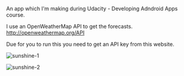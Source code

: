 An app which I'm making during Udacity - Developing Adndroid Apps course.

I use an OpenWeatherMap API to get the forecasts. http://openweathermap.org/API

Due for you to run this you need to get an API key from this website.

![sunshine-1](https://cloud.githubusercontent.com/assets/13784275/11320747/5e47d914-90a4-11e5-9c6e-c375f1e80074.png)

![sunshine-2](https://cloud.githubusercontent.com/assets/13784275/11320809/f0256cf0-90a6-11e5-9519-90e30f8eb267.png)
